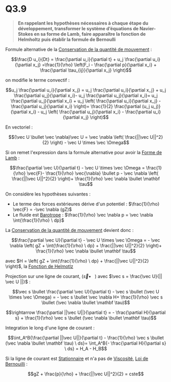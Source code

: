 # Q3.9

> **En rappelant les hypothèses nécessaires à chaque étape du développement, transformer le système d’équations de Navier-Stokes en sa forme de Lamb, faire apparaître la fonction de Helmholtz puis établir la formule de Bernoulli**

Formule alternative de la [Conservation de la quantité de mouvement](../Notion/Conservation%20de%20la%20quantité%20de%20mouvement.md) :

$$\frac{D u_i}{Dt} = \frac{\partial u_i}{\partial t} + u_j \frac{\partial u_i}{\partial x_j} =\frac{1}{\rho} \left(F_i - \frac{\partial p}{\partial x_i} + \frac{\partial \tau_{ij}}{\partial x_j} \right)$$

on modifie le terme convectif :

$$u_j \frac{\partial u_i}{\partial x_j}  = u_j \frac{\partial u_i}{\partial x_j} + u_j \frac{\partial u_j}{\partial x_i}- u_j \frac{\partial u_j}{\partial x_i}= u_j \frac{\partial u_j}{\partial x_i} + u_j \left( \frac{\partial u_i}{\partial x_j} - \frac{\partial u_j}{\partial x_i} \right)=  \frac{1}{2} \frac{\partial (u_j u_j)}{\partial x_i} - u_j \left( \frac{\partial u_j}{\partial x_i} - \frac{\partial u_i}{\partial x_j} \right)$$

En vectoriel :

$$(\vec U \bullet \vec \nabla)\vec U = \vec \nabla \left( \frac{||\vec U||^2}{2} \right) - \vec U \times \vec \Omega$$

Si on remet l'expression dans la formule alternative pour avoir la [Forme de Lamb](../Notion/Forme%20de%20Lamb.md) :

$$\frac{\partial \vec U}{\partial t} - \vec U \times \vec \Omega = \frac{1}{\rho} \vec{F}- \frac{1}{\rho} \vec{\nabla} \bullet p - \vec \nabla \left( \frac{||\vec U||^2}{2} \right)+ \frac{1}{\rho} \vec \nabla \bullet \mathbf \tau$$

On considère les hypothèses suivantes :

- Le terme des forces extérieures dérive d'un potentiel : $\frac{1}{\rho} \vec{F} = -\vec \nabla (gZ)$
- Le fluide est [Barotrope](../Notion/Fluide%20Barotrope.md) : $\frac{1}{\rho} \vec  \nabla p = \vec \nabla \int{\frac{1}{\rho} \ dp}$

La [Conservation de la quantité de mouvement](../Notion/Conservation%20de%20la%20quantité%20de%20mouvement.md) devient donc :

$$\frac{\partial \vec U}{\partial t} - \vec U \times \vec \Omega = - \vec \nabla \left( gZ + \int{\frac{1}{\rho} \ dp} + \frac{||\vec U||^2}{2} \right)+ \frac{1}{\rho} \vec \nabla \bullet \mathbf \tau$$

avec $H = \left( gZ + \int{\frac{1}{\rho} \ dp} + \frac{||\vec U||^2}{2} \right)$, la [Fonction de Helmotlz](../Notion/Fonction%20de%20Helmotlz.md)

Projection sur une ligne de courant, $(\vec s \bullet \ \ \ )$ avec $\vec s = \frac{\vec U}{|| \vec U ||}$ :

$$\vec s \bullet \frac{\partial \vec U}{\partial t} - \vec s \bullet (\vec U \times \vec \Omega) = - \vec s \bullet \vec \nabla H+ \frac{1}{\rho} \vec s \bullet (\vec \nabla \bullet \mathbf \tau)$$

$$\rightarrow \frac{\partial ||\vec U||}{\partial t} = - \frac{\partial H}{\partial s} + \frac{1}{\rho} \vec s \bullet (\vec \nabla \bullet \mathbf \tau)$$

Integration le long d'une ligne de courant :

$$\int_A^B{\frac{\partial ||\vec U||}{\partial t} - \frac{1}{\rho} \vec s \bullet (\vec \nabla \bullet \mathbf \tau) \ ds}= \int_A^B{- \frac{\partial H}{\partial s} \ ds} = H_A - H_B$$

Si la ligne de courant est [Stationnaire](../Notion/Ecoulement%20Stationnaire.md) et n'a pas de [Viscosité](../Notion/Viscosité.md),  [Loi de Bernouilli](../Notion/Loi%20de%20Bernouilli.md) :

$$gZ + \frac{p}{\rho} + \frac{||\vec U||^2}{2} = cste$$
